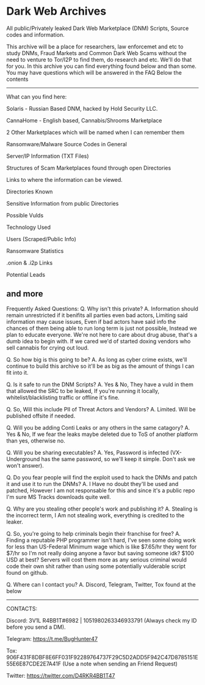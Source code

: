 # Dark Web Archives
All public/Privately leaked Dark Web Marketplace (DNM) Scripts, Source codes and information. 


This archive will be a place for researchers, law enforcemet and etc to study DNMs, Fraud Markets and Common Dark Web Scams without the need to venture to
Tor/I2P to find them, do research and etc. We'll do that for you. In this archive you can find everything found below and than some. You may have questions which will be answered in the FAQ Below the contents

-------------------------------------------------------------------------------------------------------------------------------------------------------------
What can you find here:

Solaris - Russian Based DNM, hacked by Hold Security LLC.

CannaHome - English based, Cannabis/Shrooms Marketplace

2 Other Marketplaces which will be named when I can remember them

Ransomware/Malware Source Codes in General

Server/IP Information (TXT Files)

Structures of Scam Marketplaces found through open Directories

Links to where the information can be viewed.

Directories Known

Sensitive Information from public Directories

Possible Vulds

Technology Used

Users (Scraped/Public Info)

Ransomware Statistics

.onion & .i2p Links

Potential Leads

and more
-------------------------------------------------------------------------------------------------------------------------------------------------------------

Frequently Asked Questions:
Q. Why isn't this private?
A. Information should remain unrestricted if it benifits all parties even bad actors, Limiting said information may cause issues, Even if bad actors have said info the chances of them being able to run long term is just not possible, Instead we plan to educate everyone. We're not here to care about drug abuse, that's a dumb idea to begin with. If we cared we'd of started doxing vendors who sell cannabis for crying out loud.

Q. So how big is this going to be?
A. As long as cyber crime exists, we'll continue to build this archive so it'll be as big as the amount of things I can fit into it.

Q. Is it safe to run the DNM Scripts?
A. Yes & No, They have a vuld in them that allowed the SRC to be leaked, If you're running it locally, whitelist/blacklisting traffic or offline it's fine. 

Q. So, Will this include PII of Threat Actors and Vendors?
A. Limited. Will be published offsite if needed.

Q. Will you be adding Conti Leaks or any others in the same catagory?
A. Yes & No, If we fear the leaks maybe deleted due to ToS of another platform than yes, otherwise no.

Q. Will you be sharing executables?
A. Yes, Password is infected (VX-Underground has the same password, so we'll keep it simple. Don't ask we won't answer).

Q. Do you fear people will find the exploit used to hack the DNMs and patch it and use it to run the DNMs?
A. I Have no doubt they'll be used and patched, However I am not responsable for this and since it's a public repo I'm sure MS Tracks downloads quite well.

Q. Why are you stealing other people's work and publishing it?
A. Stealing is the incorrect term, I Am not stealing work, everything is credited to the leaker.

Q. So, you're going to help criminals begin their franchise for free?
A. Finding a reputable PHP programmer isn't hard, I've seen some doing work for less than US-Federal Minimum wage which is like $7.65/hr they went for $7/hr so I'm not really doing anyone a favor but saving someone idk? $100 USD at best? Servers will cost them more as any serious criminal would code their own shit rather than using some potentially vulderable script found on github.

Q. Where can I contact you?
A. Discord, Telegram, Twitter, Tox found at the below

-------------------------------------------------------------------------------------------------------------------------------------------------------------

CONTACTS:

Discord: 3V1L R4BB1T#6982 | 1051980263346933791 (Always check my ID before you send a DM).

Telegram: https://t.me/BugHunter47

Tox: 906F431F8DBF8E6FF031F92289764737F29C5D2ADD5F942C47D8785151E55E6E87CDE2E7A41F (Use a note when sending an Friend Request)

Twitter: https://twitter.com/D4RKR4BB1T47
